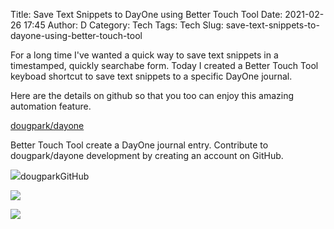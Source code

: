 Title: Save Text Snippets to DayOne using Better Touch Tool
Date: 2021-02-26 17:45
Author: D
Category: Tech
Tags: Tech
Slug: save-text-snippets-to-dayone-using-better-touch-tool

For a long time I've wanted a quick way to save text snippets in a timestamped, quickly searchabe form. Today I created a Better Touch Tool keyboad shortcut to save text snippets to a specific DayOne journal.

Here are the details on github so that you too can enjoy this amazing automation feature.

[dougpark/dayone](https://github.com/dougpark/dayone)

Better Touch Tool create a DayOne journal entry. Contribute to dougpark/dayone development by creating an account on GitHub.

![](https://github.githubassets.com/favicons/favicon.svg)dougparkGitHub

![](https://avatars.githubusercontent.com/u/20155398?s=400&v=4)



![](https://64zbit.com/content/images/2021/02/image.png)